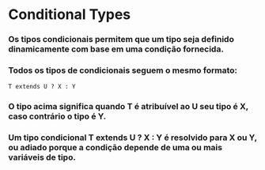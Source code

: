 # Conditional Types
### Os tipos condicionais permitem que um tipo seja definido dinamicamente com base em uma condição fornecida.
### Todos os tipos de condicionais seguem o mesmo formato:
```
T extends U ? X : Y 
```
### O tipo acima significa quando T é atribuível ao U seu tipo é X, caso contrário o tipo é Y.
### Um tipo condicional T extends U ? X : Y é resolvido para X ou Y, ou adiado porque a condição depende de uma ou mais variáveis de tipo.
